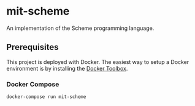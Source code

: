 # mit-scheme

An implementation of the Scheme programming language.

## Prerequisites

This project is deployed with Docker. The easiest way to setup a Docker environment is by installing the [Docker Toolbox](https://www.docker.com/docker-toolbox).

### Docker Compose

`docker-compose run mit-scheme`
